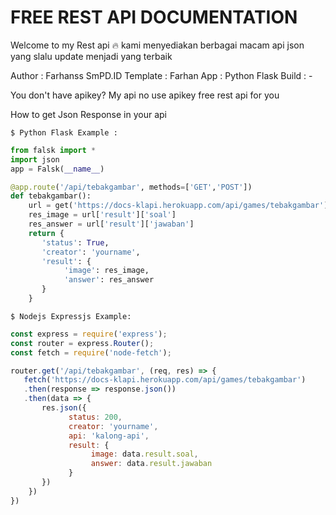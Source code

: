 # FREE REST API DOCUMENTATION

Welcome to my Rest api 🔥
kami menyediakan berbagai macam api json
yang slalu update menjadi yang terbaik

Author   : Farhanss SmPD.ID
Template : Farhan 
App      : Python Flask
Build    : -

You don't have apikey? My api no use apikey
free rest api for you

How to get Json Response 
in your api
```
$ Python Flask Example :
```
```python
from falsk import *
import json
app = Falsk(__name__)

@app.route('/api/tebakgambar', methods=['GET','POST'])
def tebakgambar():
    url = get('https://docs-klapi.herokuapp.com/api/games/tebakgambar').Json()
    res_image = url['result']['soal']
    res_answer = url['result']['jawaban']
    return {
       'status': True,
       'creator': 'yourname',
       'result': {
            'image': res_image,
            'answer': res_answer
       }
    }
```
```
$ Nodejs Expressjs Example:
```
```javascript
const express = require('express');
const router = express.Router();
const fetch = require('node-fetch');

router.get('/api/tebakgambar', (req, res) => {
   fetch('https://docs-klapi.herokuapp.com/api/games/tebakgambar')
   .then(response => response.json())
   .then(data => {
       res.json({
             status: 200,
             creator: 'yourname',
             api: 'kalong-api',
             result: {
                  image: data.result.soal,
                  answer: data.result.jawaban
             }
       })
    })
})
```
